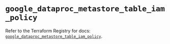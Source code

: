 # `google_dataproc_metastore_table_iam_policy`

Refer to the Terraform Registry for docs: [`google_dataproc_metastore_table_iam_policy`](https://registry.terraform.io/providers/hashicorp/google-beta/6.49.1/docs/resources/google_dataproc_metastore_table_iam_policy).
